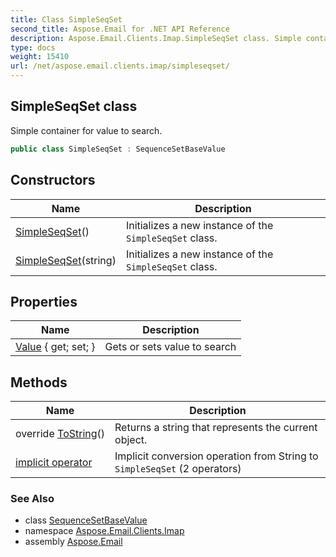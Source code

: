```yaml
---
title: Class SimpleSeqSet
second_title: Aspose.Email for .NET API Reference
description: Aspose.Email.Clients.Imap.SimpleSeqSet class. Simple container for value to search
type: docs
weight: 15410
url: /net/aspose.email.clients.imap/simpleseqset/
---
```

## SimpleSeqSet class

Simple container for value to search.

```csharp
public class SimpleSeqSet : SequenceSetBaseValue
```

## Constructors

| Name | Description |
| --- | --- |
| [SimpleSeqSet](simpleseqset/#constructor)() | Initializes a new instance of the `SimpleSeqSet` class. |
| [SimpleSeqSet](simpleseqset/#constructor_1)(string) | Initializes a new instance of the `SimpleSeqSet` class. |

## Properties

| Name | Description |
| --- | --- |
| [Value](../../aspose.email.clients.imap/simpleseqset/value/) { get; set; } | Gets or sets value to search |

## Methods

| Name | Description |
| --- | --- |
| override [ToString](../../aspose.email.clients.imap/simpleseqset/tostring/)() | Returns a string that represents the current object. |
| [implicit operator](../../aspose.email.clients.imap/simpleseqset/op_implicit/#op_implicit) | Implicit conversion operation from String to `SimpleSeqSet` (2 operators) |

### See Also

* class [SequenceSetBaseValue](../sequencesetbasevalue/)
* namespace [Aspose.Email.Clients.Imap](../../aspose.email.clients.imap/)
* assembly [Aspose.Email](../../)


